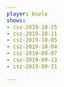 ```yaml
---
player: bsolo
shows:
- csz-2019-10-25
- csz-2019-10-11
- csz-2019-10-05
- csz-2019-10-04
- csz-2019-09-07
- csz-2019-09-13
- csz-2019-09-21

---
```

